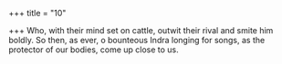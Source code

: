 +++
title = "10"

+++
Who, with their mind set on cattle, outwit their rival and smite him  boldly.
So then, as ever, o bounteous Indra longing for songs, as the protector  of our bodies, come up close to us.